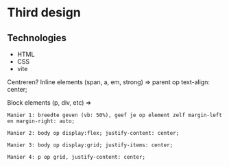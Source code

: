 # Third design

## Technologies

- HTML
- CSS
- vite

Centreren?
Inline elements (span, a, em, strong) => parent op text-align: center;

Block elements (p, div, etc) =>

    Manier 1: breedte geven (vb: 50%), geef je op element zelf margin-left en margin-right: auto;

    Manier 2: body op display:flex; justify-content: center;

    Manier 3: body op display:grid; justify-items: center;

    Manier 4: p op grid, justify-content: center;

